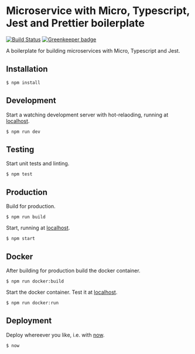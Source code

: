 # Microservice with Micro, Typescript, Jest and Prettier boilerplate

[![Build Status](https://api.travis-ci.org/nerdsofalltrades/micro-typescript-jest-prettier-boilerplate@.svg?branch=master)](https://travis-ci.org/nerdsofalltrades/micro-typescript-jest-prettier-boilerplate)
[![Greenkeeper badge](https://badges.greenkeeper.io/nerdsofalltrades/micro-typescript-jest-prettier-boilerplate.svg)](https://greenkeeper.io/)

A boilerplate for building microservices with Micro, Typescript and Jest.

## Installation

```
$ npm install
```

## Development

Start a watching development server with hot-relaoding, running at [localhost](http://localhost:3000).

```
$ npm run dev
```

## Testing

Start unit tests and linting.

```
$ npm test
```

## Production

Build for production.

```
$ npm run build
```

Start, running at [localhost](http://localhost:3000).

```
$ npm start
```

## Docker

After building for production build the docker container.

```
$ npm run docker:build
```

Start the docker container. Test it at [localhost](http://localhost:7878).

```
$ npm run docker:run
```

## Deployment

Deploy whereever you like, i.e. with [now](https://zeit.co/now).

```
$ now
```
